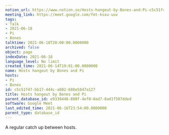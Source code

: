 ```yaml
---
notion_url: https://www.notion.so/Hosts-hangout-by-Bones-and-Pi-c5c51f47bb17444ca802688e5847a127
meeting_link: https://meet.google.com/fmt-ksxu-uuv
tags:
- Talk
- 2021-06-18
- Pi
- Bones
talktime: 2021-06-18T20:00:00.0000000
archived: false
object: page
indexDate: 2021-06-18
language_level: No limit
created_time: 2021-06-14T19:01:00.0000000
name: Hosts hangout by Bones and Pi
hosts:
- Pi
- Bones
id: c5c51f47-bb17-444c-a802-688e5847a127
title: Hosts hangout by Bones and Pi
parent_database_id: e9339446-880f-4ef0-8ad7-8ad1f507dded
software: Google Meet
last_edited_time: 2021-06-16T23:54:00.0000000
parent_type: database_id
---
```


A regular catch up between hosts.



